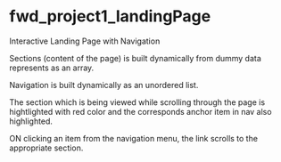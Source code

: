 # fwd_project1_landingPage
Interactive Landing Page with Navigation

Sections (content of the page) is built dynamically from dummy data represents as an array.

Navigation is built dynamically as an unordered list.

The section which is being viewed while scrolling through the page is hightlighted with red color and the corresponds anchor item in nav also highlighted.

ON clicking an item from the navigation menu, the link scrolls to the appropriate section.
